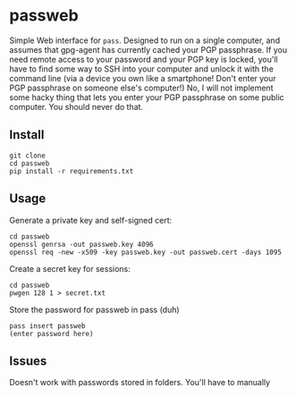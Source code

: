 passweb
=======

Simple Web interface for `pass`. Designed to run on a single computer, and
assumes that gpg-agent has currently cached your PGP passphrase. If you need
remote access to your password and your PGP key is locked, you'll have to find
some way to SSH into your computer and unlock it with the command line (via
a device you own like a smartphone! Don't enter your PGP passphrase on someone
else's computer!) No, I will not implement some hacky thing that lets you enter
your PGP passphrase on some public computer. You should never do that.

## Install

    git clone
    cd passweb
    pip install -r requirements.txt

## Usage

Generate a private key and self-signed cert:

	cd passweb
    openssl genrsa -out passweb.key 4096
    openssl req -new -x509 -key passweb.key -out passweb.cert -days 1095

Create a secret key for sessions:

	cd passweb
    pwgen 128 1 > secret.txt

Store the password for passweb in pass (duh)

    pass insert passweb
	(enter password here)

## Issues

Doesn't work with passwords stored in folders. You'll have to manually
